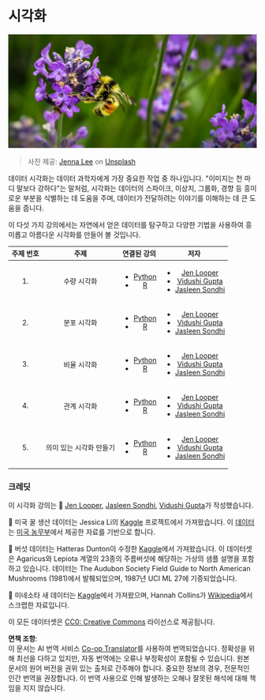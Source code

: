 <!--
CO_OP_TRANSLATOR_METADATA:
{
  "original_hash": "1441550a0d789796b2821e04f7f4cc94",
  "translation_date": "2025-08-25T17:58:20+00:00",
  "source_file": "3-Data-Visualization/README.md",
  "language_code": "ko"
}
-->
# 시각화

![라벤더 꽃 위의 벌](../../../translated_images/bee.0aa1d91132b12e3a8994b9ca12816d05ce1642010d9b8be37f8d37365ba845cf.ko.jpg)
> 사진 제공: <a href="https://unsplash.com/@jenna2980?utm_source=unsplash&utm_medium=referral&utm_content=creditCopyText">Jenna Lee</a> on <a href="https://unsplash.com/s/photos/bees-in-a-meadow?utm_source=unsplash&utm_medium=referral&utm_content=creditCopyText">Unsplash</a>

데이터 시각화는 데이터 과학자에게 가장 중요한 작업 중 하나입니다. "이미지는 천 마디 말보다 강하다"는 말처럼, 시각화는 데이터의 스파이크, 이상치, 그룹화, 경향 등 흥미로운 부분을 식별하는 데 도움을 주며, 데이터가 전달하려는 이야기를 이해하는 데 큰 도움을 줍니다.

이 다섯 가지 강의에서는 자연에서 얻은 데이터를 탐구하고 다양한 기법을 사용하여 흥미롭고 아름다운 시각화를 만들어 볼 것입니다.

| 주제 번호 | 주제 | 연결된 강의 | 저자 |
| :-----------: | :--: | :-----------: | :----: |
| 1. | 수량 시각화 | <ul> <li> [Python](09-visualization-quantities/README.md)</li>  <li>[R](../../../3-Data-Visualization/R/09-visualization-quantities) </li> </ul>|<ul> <li> [Jen Looper](https://twitter.com/jenlooper)</li><li> [Vidushi Gupta](https://github.com/Vidushi-Gupta)</li> <li>[Jasleen Sondhi](https://github.com/jasleen101010)</li></ul> |
| 2. | 분포 시각화 | <ul> <li> [Python](10-visualization-distributions/README.md)</li>  <li>[R](../../../3-Data-Visualization/R/10-visualization-distributions) </li> </ul>|<ul> <li> [Jen Looper](https://twitter.com/jenlooper)</li><li> [Vidushi Gupta](https://github.com/Vidushi-Gupta)</li> <li>[Jasleen Sondhi](https://github.com/jasleen101010)</li></ul> |
| 3. | 비율 시각화 | <ul> <li> [Python](11-visualization-proportions/README.md)</li>  <li>[R](../../../3-Data-Visualization) </li> </ul>|<ul> <li> [Jen Looper](https://twitter.com/jenlooper)</li><li> [Vidushi Gupta](https://github.com/Vidushi-Gupta)</li> <li>[Jasleen Sondhi](https://github.com/jasleen101010)</li></ul> |
| 4. | 관계 시각화 | <ul> <li> [Python](12-visualization-relationships/README.md)</li>  <li>[R](../../../3-Data-Visualization) </li> </ul>|<ul> <li> [Jen Looper](https://twitter.com/jenlooper)</li><li> [Vidushi Gupta](https://github.com/Vidushi-Gupta)</li> <li>[Jasleen Sondhi](https://github.com/jasleen101010)</li></ul> |
| 5. | 의미 있는 시각화 만들기 | <ul> <li> [Python](13-meaningful-visualizations/README.md)</li>  <li>[R](../../../3-Data-Visualization) </li> </ul>|<ul> <li> [Jen Looper](https://twitter.com/jenlooper)</li><li> [Vidushi Gupta](https://github.com/Vidushi-Gupta)</li> <li>[Jasleen Sondhi](https://github.com/jasleen101010)</li></ul> |

### 크레딧

이 시각화 강의는 🌸 [Jen Looper](https://twitter.com/jenlooper), [Jasleen Sondhi](https://github.com/jasleen101010), [Vidushi Gupta](https://github.com/Vidushi-Gupta)가 작성했습니다.

🍯 미국 꿀 생산 데이터는 Jessica Li의 [Kaggle](https://www.kaggle.com/jessicali9530/honey-production) 프로젝트에서 가져왔습니다. 이 [데이터](https://usda.library.cornell.edu/concern/publications/rn301137d)는 [미국 농무부](https://www.nass.usda.gov/About_NASS/index.php)에서 제공한 자료를 기반으로 합니다.

🍄 버섯 데이터는 Hatteras Dunton이 수정한 [Kaggle](https://www.kaggle.com/hatterasdunton/mushroom-classification-updated-dataset)에서 가져왔습니다. 이 데이터셋은 Agaricus와 Lepiota 계열의 23종의 주름버섯에 해당하는 가상의 샘플 설명을 포함하고 있습니다. 데이터는 The Audubon Society Field Guide to North American Mushrooms (1981)에서 발췌되었으며, 1987년 UCI ML 27에 기증되었습니다.

🦆 미네소타 새 데이터는 [Kaggle](https://www.kaggle.com/hannahcollins/minnesota-birds)에서 가져왔으며, Hannah Collins가 [Wikipedia](https://en.wikipedia.org/wiki/List_of_birds_of_Minnesota)에서 스크랩한 자료입니다.

이 모든 데이터셋은 [CC0: Creative Commons](https://creativecommons.org/publicdomain/zero/1.0/) 라이선스로 제공됩니다.

**면책 조항**:  
이 문서는 AI 번역 서비스 [Co-op Translator](https://github.com/Azure/co-op-translator)를 사용하여 번역되었습니다. 정확성을 위해 최선을 다하고 있지만, 자동 번역에는 오류나 부정확성이 포함될 수 있습니다. 원본 문서의 원어 버전을 권위 있는 출처로 간주해야 합니다. 중요한 정보의 경우, 전문적인 인간 번역을 권장합니다. 이 번역 사용으로 인해 발생하는 오해나 잘못된 해석에 대해 책임을 지지 않습니다.